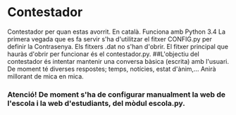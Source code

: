 # Contestador
Contestador per quan estas avorrit. En català.
Funciona amb Python 3.4
La primera vegada que es fa servir s'ha d'utilitzar el fitxer CONFIG.py per definir la Contrasenya.
Els fitxers .dat no s'han d'obrir.
El fitxer principal que hauràs d'obrir per funcionar és el contestador.py. 
##L'objectiu del contestador és intentar mantenir una conversa bàsica (escrita) amb l'usuari.
De moment té diverses respostes; temps, notícies, estat d'ànim,... 
Anirà millorant de mica en mica.
### Atenció! De moment s'ha de configurar manualment la web de l'escola i la web d'estudiants, del mòdul escola.py.
